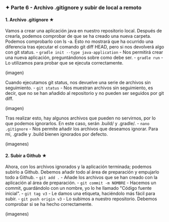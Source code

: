 ### ✦ Parte 6 - Archivo .gitignore y subir de local a remoto
#### 1. Archivo .gitignore ★
Vamos a crear una aplicación java en nuestro repositorio local. Después de crearla, podemos comprobar de que se ha creado una nueva carpeta. Podemos comprobarlo con ls -a.
Esto no mostrará que ha ocurrido una diferencia tras ejecutar el comando git diff HEAD, pero si nos devolverá algo con git status.
	- ```gradle init --type java-application``` - Nos permitirá crear una nueva aplicación, preguntándonos sobre como debe ser.
	- ```gradle run``` - Lo utilizamos para probar que se ejecuta correctamente.

(imagen)

Cuando ejecutamos git status, nos devuelve una serie de archivos sin seguimiento.
	- ```git status``` - Nos muestran archivos sin seguimiento, es decir, que no se han añadido al repositorio y no pueden ser seguidos por git diff.

(imagen)

Tras realizar esto, hay algunos archivos que pueden no servirnos, por lo que podemos ignorarlos. En este caso, serán .build/ y .gradle/.
	- ```nano .gitignore``` - Nos permite añadir los archivos que deseamos ignorar. Para mí, .gradle y .build bienen ignorados por defecto.

(imagenes)
#### 2. Subir a Github ★
Ahora, con los archivos ignorados y la aplicación terminada; podemos subirlo a Github. Debemos añadir todo al área de preparación y empujarlo todo a Github.
	- ```git add .``` - Añade los archivos que se han creado con la aplicación al área de preparación.
	- ```git commit -m NOMBRE``` - Hacemos un commit, guardándolo con un nombre, yo lo he llamado "Código fuente inicial".
	- ```git tag v3``` - Le damos una etiqueta, haciéndolo más fácil para subir.
	- ```git push origin v3``` - Lo subimos a nuestro repositorio. Debemos comprobar si se ha hecho correctamente.

(imagenes)
